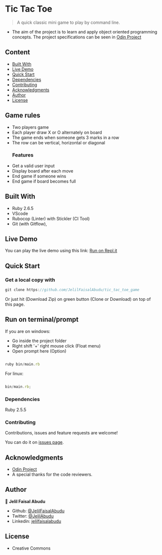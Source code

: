 # Tic Tac Toe

 > A quick classic mini game to play by command line.

- The aim of the project is to learn and apply object oriented programming concepts.
The project specifications can be seen in [Odin Project](https://www.theodinproject.com/courses/ruby-programming/lessons/oop)

## Content

- [Built With](#built-with)
- [Live Demo](#live-demo)
- [Quick Start](#quick-start)
- [Dependencies](#dependencies)
- [Contributing](#contributing)
- [Acknowledgments](#acknowledgments)
- [Author](#author)
- [License](#license)

## Game rules

- Two players game
- Each player draw X or O alternately on board
- The game ends when someone gets 3 marks in a row
- The row can be vertical, horizontal or diagonal

<ul>
  <h3>Features</h3>
  <li>Get a valid user input</li>
  <li>Display board after each move</li>
  <li>End game if someone wins</li>
  <li>End game if board becomes full</li>
</ul>

## Built With

- Ruby 2.6.5
- VScode
- Rubocop (Linter) with Stickler (CI Tool)
- Git (with Gitflow),

## Live Demo

You can play the live demo using this link: [Run on Repl.it](https://tic-tac-toe.jelilfaisalabud.repl.run/)

## Quick Start

### Get a local copy with

```js
git clone https://github.com/JelilFaisalAbudu/tic_tac_toe_game

```

Or just hit (Download Zip) on green button (Clone or Download) on top of this page.

## Run on terminal/prompt

If you are on windows:

- Go inside the project folder
- Right shift '+' right mouse click (Float menu)
- Open prompt here (Option)

```js

ruby bin/main.rb

```

For linux:

```js

bin/main.rb;

```

### Dependencies

Ruby 2.5.5

### Contributing

Contributions, issues and feature requests are welcome!

You can do it on [issues page](https://github.com/JelilFaisalAbudu/tic_tac_toe_game/issues).

## Acknowledgments

- [Odin Project](https://www.theodinproject.com/courses/ruby-programming/lessons/oop)
- A special thanks for the code reviewers.

## Author

👤 **Jelil Faisal Abudu**

- Github: [@JelilFaisalAbudu](https://github.com/JelilFaisalAbudu)
- Twitter: [@JelilAbudu](https://twitter.com/jelilabudu)
- Linkedin: [jelilfaisalabudu](https://linkedin.com/in/jelilfaisalabudu)

## License

- Creative Commons
